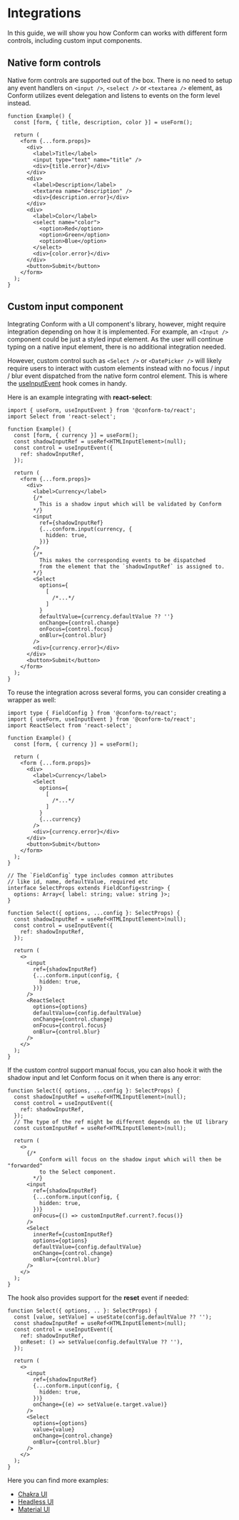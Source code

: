 # Integrations

In this guide, we will show you how Conform can works with different form controls, including custom input components.

## Native form controls

Native form controls are supported out of the box. There is no need to setup any event handlers on `<input />`, `<select />` or `<textarea />` element, as Conform utilizes event delegation and listens to events on the form level instead.

```tsx
function Example() {
  const [form, { title, description, color }] = useForm();

  return (
    <form {...form.props}>
      <div>
        <label>Title</label>
        <input type="text" name="title" />
        <div>{title.error}</div>
      </div>
      <div>
        <label>Description</label>
        <textarea name="description" />
        <div>{description.error}</div>
      </div>
      <div>
        <label>Color</label>
        <select name="color">
          <option>Red</option>
          <option>Green</option>
          <option>Blue</option>
        </select>
        <div>{color.error}</div>
      </div>
      <button>Submit</button>
    </form>
  );
}
```

## Custom input component

Integrating Conform with a UI component's library, however, might require integration depending on how it is implemented. For example, an `<Input />` component could be just a styled input element. As the user will continue typing on a native input element, there is no additional integration needed.

However, custom control such as `<Select />` or `<DatePicker />` will likely require users to interact with custom elements instead with no focus / input / blur event dispatched from the native form control element. This is where the [useInputEvent](/packages/conform-react/README.md#useinputevent) hook comes in handy.

Here is an example integrating with **react-select**:

```tsx
import { useForm, useInputEvent } from '@conform-to/react';
import Select from 'react-select';

function Example() {
  const [form, { currency }] = useForm();
  const shadowInputRef = useRef<HTMLInputElement>(null);
  const control = useInputEvent({
    ref: shadowInputRef,
  });

  return (
    <form {...form.props}>
      <div>
        <label>Currency</label>
        {/*
          This is a shadow input which will be validated by Conform
        */}
        <input
          ref={shadowInputRef}
          {...conform.input(currency, {
            hidden: true,
          })}
        />
        {/*
          This makes the corresponding events to be dispatched
          from the element that the `shadowInputRef` is assigned to.
        */}
        <Select
          options={
            [
              /*...*/
            ]
          }
          defaultValue={currency.defaultValue ?? ''}
          onChange={control.change}
          onFocus={control.focus}
          onBlur={control.blur}
        />
        <div>{currency.error}</div>
      </div>
      <button>Submit</button>
    </form>
  );
}
```

To reuse the integration across several forms, you can consider creating a wrapper as well:

```tsx
import type { FieldConfig } from '@conform-to/react';
import { useForm, useInputEvent } from '@conform-to/react';
import ReactSelect from 'react-select';

function Example() {
  const [form, { currency }] = useForm();

  return (
    <form {...form.props}>
      <div>
        <label>Currency</label>
        <Select
          options={
            [
              /*...*/
            ]
          }
          {...currency}
        />
        <div>{currency.error}</div>
      </div>
      <button>Submit</button>
    </form>
  );
}

// The `FieldConfig` type includes common attributes
// like id, name, defaultValue, required etc
interface SelectProps extends FieldConfig<string> {
  options: Array<{ label: string; value: string }>;
}

function Select({ options, ...config }: SelectProps) {
  const shadowInputRef = useRef<HTMLInputElement>(null);
  const control = useInputEvent({
    ref: shadowInputRef,
  });

  return (
    <>
      <input
        ref={shadowInputRef}
        {...conform.input(config, {
          hidden: true,
        })}
      />
      <ReactSelect
        options={options}
        defaultValue={config.defaultValue}
        onChange={control.change}
        onFocus={control.focus}
        onBlur={control.blur}
      />
    </>
  );
}
```

If the custom control support manual focus, you can also hook it with the shadow input and let Conform focus on it when there is any error:

```tsx
function Select({ options, ...config }: SelectProps) {
  const shadowInputRef = useRef<HTMLInputElement>(null);
  const control = useInputEvent({
    ref: shadowInputRef,
  });
  // The type of the ref might be different depends on the UI library
  const customInputRef = useRef<HTMLInputElement>(null);

  return (
    <>
      {/*
          Conform will focus on the shadow input which will then be "forwarded"
          to the Select component.
        */}
      <input
        ref={shadowInputRef}
        {...conform.input(config, {
          hidden: true,
        })}
        onFocus={() => customInputRef.current?.focus()}
      />
      <Select
        innerRef={customInputRef}
        options={options}
        defaultValue={config.defaultValue}
        onChange={control.change}
        onBlur={control.blur}
      />
    </>
  );
}
```

The hook also provides support for the **reset** event if needed:

```tsx
function Select({ options, .. }: SelectProps) {
  const [value, setValue] = useState(config.defaultValue ?? '');
  const shadowInputRef = useRef<HTMLInputElement>(null);
  const control = useInputEvent({
    ref: shadowInputRef,
    onReset: () => setValue(config.defaultValue ?? ''),
  });

  return (
    <>
      <input
        ref={shadowInputRef}
        {...conform.input(config, {
          hidden: true,
        })}
        onChange={(e) => setValue(e.target.value)}
      />
      <Select
        options={options}
        value={value}
        onChange={control.change}
        onBlur={control.blur}
      />
    </>
  );
}
```

Here you can find more examples:

- [Chakra UI](/examples/chakra-ui)
- [Headless UI](/examples/headless-ui)
- [Material UI](/examples/material-ui)
